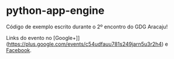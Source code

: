 python-app-engine
=================

Código de exemplo escrito durante o 2º encontro do GDG Aracaju!

Links do evento no [Google+]](https://plus.google.com/events/c54udfauu781s249jarn5u3r2h4) e [Facebook](https://www.facebook.com/events/500175456759886/).
